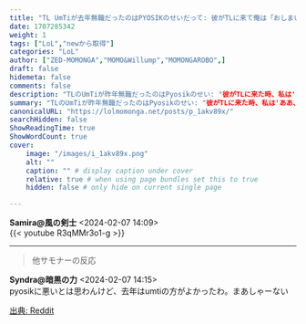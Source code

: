 ```yaml
---
title: "TL UmTiが去年無職だったのはPYOSIKのせいだって: 彼がTLに来て俺は「おしまいだ...」ってなった"
date: 1707285342
weight: 1
tags: ["LoL","newから取得"]
categories: "LoL"
author: ["ZED-MOMONGA","MOMO&Willump","MOMONGAROBO",]
draft: false
hidemeta: false 
comments: false
description: "TLのUmTiが昨年無職だったのはPyosikのせい: "彼がTLに来た時、私は'ああ、しまった'と思った""
summary: "TLのUmTiが昨年無職だったのはPyosikのせい: "彼がTLに来た時、私は'ああ、しまった'と思った""
canonicalURL: "https://lolmomonga.net/posts/p_1akv89x/"
searchHidden: false
ShowReadingTime: true
ShowWordCount: true
cover:
    image: "/images/i_1akv89x.png"
    alt: ""
    caption: "" # display caption under cover
    relative: true # when using page bundles set this to true
    hidden: false # only hide on current single page

---
```

**Samira@風の剣士** <2024-02-07 14:09>  
{{< youtube R3qMMr3o1-g >}}
  

---

> 他サモナーの反応  

**Syndra@暗黒の力** <2024-02-07 14:15>  
pyosikに悪いとは思わんけど、去年はumtiの方がよかったわ。まあしゃーない




[出典: Reddit](https://www.reddit.com//r/leagueoflegends/comments/1akv89x/tl_umti_was_jobless_last_year_because_of_pyosik/)
